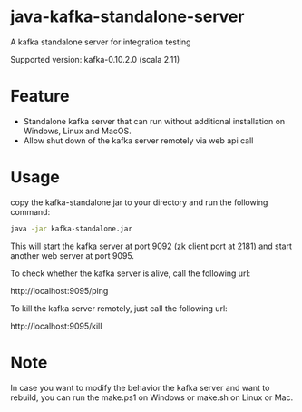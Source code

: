 # java-kafka-standalone-server

A kafka standalone server for integration testing

Supported version: kafka-0.10.2.0 (scala 2.11)

# Feature

* Standalone kafka server that can run without additional installation on Windows, Linux and MacOS.
* Allow shut down of the kafka server remotely via web api call

# Usage
copy the kafka-standalone.jar to your directory and run the following command:

```bash
java -jar kafka-standalone.jar
```

This will start the kafka server at port 9092 (zk client port at 2181) and start another web server at port 9095.

To check whether the kafka server is alive, call the following url:

http://localhost:9095/ping

To kill the kafka server remotely, just call the following url:

http://localhost:9095/kill

# Note
In case you want to modify the behavior the kafka server and want to rebuild, you can run the make.ps1 on Windows
or make.sh on Linux or Mac.
